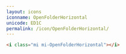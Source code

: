 ```yaml
---
layout: icons
iconname: OpenFolderHorizontal
unicode: ED1C
permalink: /icon/OpenFolderHorizontal/
---
```


``` html
<i class="mi mi-OpenFolderHorizontal"></i>
```
